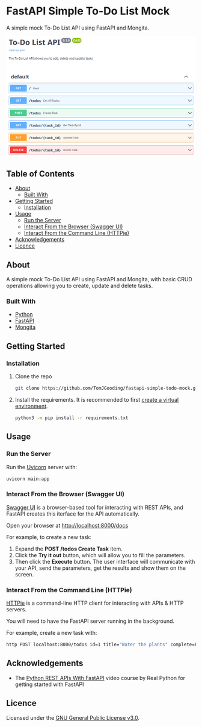 # FastAPI Simple To-Do List Mock

A simple mock To-Do List API using FastAPI and Mongita.

![todo-list-api-swagger-screenshot](assets/images/todo-list-api-swagger-screenshot.png)

## Table of Contents

- [About](#about)
  - [Built With](#built-with)
- [Getting Started](#getting-started)
  - [Installation](#installation)
- [Usage](#usage)
  - [Run the Server](#run-the-server)
  - [Interact From the Browser (Swagger UI)](#interact-from-the-browser-swagger-ui)
  - [Interact From the Command Line (HTTPie)](#interact-from-the-command-line-httpie)
- [Acknowledgements](#acknowledgements)
- [Licence](#licence)

## About

A simple mock To-Do List API using FastAPI and Mongita, with basic CRUD operations allowing you to create, update and delete tasks.

### Built With

- [Python](https://www.python.org/)
- [FastAPI](https://fastapi.tiangolo.com/)
- [Mongita](https://github.com/scottrogowski/mongita)

## Getting Started

### Installation

1. Clone the repo
   ```sh
   git clone https://github.com/TomJGooding/fastapi-simple-todo-mock.git
   ```
2. Install the requirements. It is recommended to first [create a virtual environment](https://packaging.python.org/en/latest/tutorials/installing-packages/#creating-virtual-environments).
   ```sh
   python3 -m pip install -r requirements.txt
   ```

## Usage

### Run the Server

Run the [Uvicorn](https://www.uvicorn.org/) server with:

```sh
uvicorn main:app
```

### Interact From the Browser (Swagger UI)

[Swagger UI](https://github.com/swagger-api/swagger-ui) is a browser-based tool for interacting with REST APIs, and FastAPI creates this iterface for the API automatically.

Open your browser at [http://localhost:8000/docs](http://localhost:8000/docs)

For example, to create a new task:

1. Expand the **POST /todos Create Task** item.
2. Click the **Try it out** button, which will allow you to fill the parameters.
3. Then click the **Execute** button. The user interface will communicate with your API, send the parameters, get the results and show them on the screen.

### Interact From the Command Line (HTTPie)

[HTTPie](https://httpie.io/docs/cli) is a command-line HTTP client for interacting with APIs & HTTP servers.

You will need to have the FastAPI server running in the background.

For example, create a new task with:

```sh
http POST localhost:8000/todos id=1 title="Water the plants" complete=False
```

## Acknowledgements

- The [Python REST APIs With FastAPI](https://realpython.com/courses/python-rest-apis-with-fastapi/) video course by Real Python for getting started with FastAPI

## Licence

Licensed under the [GNU General Public License v3.0](LICENSE).

